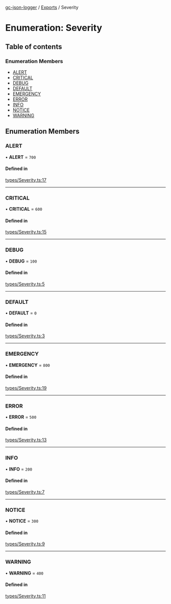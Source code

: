 [gc-json-logger](../README.md) / [Exports](../modules.md) / Severity

# Enumeration: Severity

## Table of contents

### Enumeration Members

- [ALERT](Severity.md#alert)
- [CRITICAL](Severity.md#critical)
- [DEBUG](Severity.md#debug)
- [DEFAULT](Severity.md#default)
- [EMERGENCY](Severity.md#emergency)
- [ERROR](Severity.md#error)
- [INFO](Severity.md#info)
- [NOTICE](Severity.md#notice)
- [WARNING](Severity.md#warning)

## Enumeration Members

### ALERT

• **ALERT** = ``700``

#### Defined in

[types/Severity.ts:17](https://github.com/igrek8/gc-json-logger/blob/e676c17/src/types/Severity.ts#L17)

___

### CRITICAL

• **CRITICAL** = ``600``

#### Defined in

[types/Severity.ts:15](https://github.com/igrek8/gc-json-logger/blob/e676c17/src/types/Severity.ts#L15)

___

### DEBUG

• **DEBUG** = ``100``

#### Defined in

[types/Severity.ts:5](https://github.com/igrek8/gc-json-logger/blob/e676c17/src/types/Severity.ts#L5)

___

### DEFAULT

• **DEFAULT** = ``0``

#### Defined in

[types/Severity.ts:3](https://github.com/igrek8/gc-json-logger/blob/e676c17/src/types/Severity.ts#L3)

___

### EMERGENCY

• **EMERGENCY** = ``800``

#### Defined in

[types/Severity.ts:19](https://github.com/igrek8/gc-json-logger/blob/e676c17/src/types/Severity.ts#L19)

___

### ERROR

• **ERROR** = ``500``

#### Defined in

[types/Severity.ts:13](https://github.com/igrek8/gc-json-logger/blob/e676c17/src/types/Severity.ts#L13)

___

### INFO

• **INFO** = ``200``

#### Defined in

[types/Severity.ts:7](https://github.com/igrek8/gc-json-logger/blob/e676c17/src/types/Severity.ts#L7)

___

### NOTICE

• **NOTICE** = ``300``

#### Defined in

[types/Severity.ts:9](https://github.com/igrek8/gc-json-logger/blob/e676c17/src/types/Severity.ts#L9)

___

### WARNING

• **WARNING** = ``400``

#### Defined in

[types/Severity.ts:11](https://github.com/igrek8/gc-json-logger/blob/e676c17/src/types/Severity.ts#L11)
